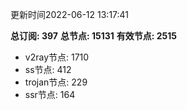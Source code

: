 更新时间2022-06-12 13:17:41

**总订阅: 397**
**总节点: 15131**
**有效节点: 2515**
- v2ray节点: 1710
- ss节点: 412
- trojan节点: 229
- ssr节点: 164
